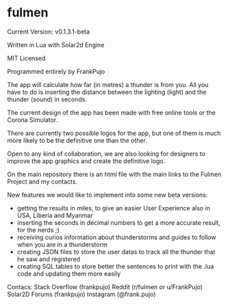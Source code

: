 # fulmen
Current Version: v0.1.3.1-beta

Written in Lua with Solar2d Engine

MIT Licensed

Programmed entirely by FrankPujo

The app will calculate how far (in metres) a thunder is from you. All you have to do is inserting the distance between the lighting (light) and the thunder (sound) in seconds.

The current design of the app has been made with free online tools or the Corona Simulator.

There are currently two possible logos for the app, but one of them is much more likely to be the definitive one than the other.

Open to any kind of collaboration, we are also looking for designers to improve the app graphics and create the definitive logo. 

On the main repository there is an html file with the main links to the Fulmen Project and my contacts.

New features we would like to implement into some new beta versions:
- getting the results in miles, to give an easier User Experience also in USA, Liberia and Myanmar
- inserting the seconds in decimal numbers to get a more accurate result, for the nerds ;) 
- receiving curios information about thunderstorms and guides to follow when you are in a thunderstorm
- creating JSON files to store the user datas to track all the thunder that he saw and registered
- creating SQL tables to store better the sentences to print with the .lua code and updating them more easily

Contacs:
Stack Overflow (frankpujo)
Reddit (r/fulmen or u/FrankPujo)
Solar2D Forums (frankpujo)
Instagram (@frank.pujo)
